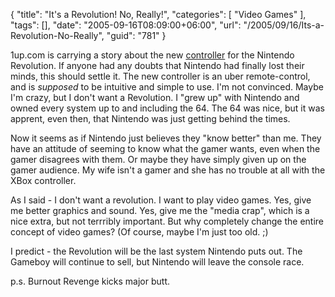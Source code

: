 {
	"title": "It's a Revolution! No, Really!",
	"categories": [
		"Video Games"
	],
	"tags": [],
	"date": "2005-09-16T08:09:00+06:00",
	"url": "/2005/09/16/Its-a-Revolution-No-Really",
	"guid": "781"
}

1up.com is carrying a story about the new <a href="http://www.1up.com/do/newsStory?cId=3143782">controller</a> for the Nintendo Revolution. If anyone had any doubts that Nintendo had finally lost their minds, this should settle it. The new controller is an uber remote-control, and is <i>supposed</i> to be intuitive and simple to use. I'm not convinced. Maybe I'm crazy, but I don't want a Revolution. I "grew up" with Nintendo and owned every system up to and including the 64. The 64 was nice, but it was apprent, even then, that Nintendo was just getting behind the times.

Now it seems as if Nintendo just believes they "know better" than me. They have an attitude of seeming to know what the gamer wants, even when the gamer disagrees with them. Or maybe they have simply given up on the gamer audience. My wife isn't a gamer and she has no trouble at all with the XBox controller. 

As I said - I don't want a revolution. I want to play video games. Yes, give me better graphics and sound. Yes, give me the "media crap", which is a nice extra, but not terrribly important. But why completely change the entire concept of video games? (Of course, maybe I'm just too old. ;)

I predict - the Revolution will be the last system Nintendo puts out. The Gameboy will continue to sell, but Nintendo will leave the console race. 

p.s. Burnout Revenge kicks major butt.